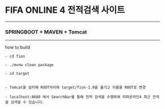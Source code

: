 # FIFA ONLINE 4 전적검색 사이트

---------------------------

### SPRINGBOOT + MAVEN + Tomcat

---------------------------

how to build

~~~
- cd fion

- ./mvnw clean package

- cd target 

~~~

~~~

- Tomcat을 설치해 ROOT자리에 target/fion-1.0을 옮기고 이름을 ROOT로 변경

- localhost:8080 에서 SearchBar를 통해 전적 검색을 수행하여 피파온라인4 최근 전적을 검색할 수 있습니다.

~~~
